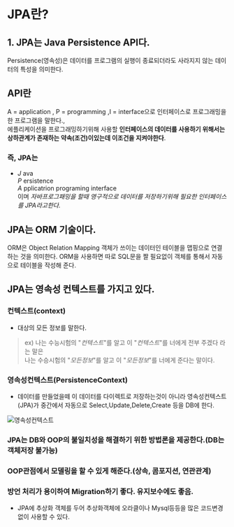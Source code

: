 # JPA란?

## 1. JPA는 Java Persistence API다.
Persistence(영속성)은 데이터를 프로그램의 실행이 종료되더라도 사라지지 않는 데이터의 특성을 의미한다.

## API란
A = application ,  P = programming ,I = interface으로 인터페이스로 프로그래밍을한 프로그램을 말한다.,<br>
에플리케이션을 프로그래밍하기위해 사용할 **인터페이스의 데이터를 사용하기 위해서는  상하관계가 존재하는 약속(조건)이있는데 이조건을 지켜야한다**.

### 즉,  JPA는<br>
- *J* ava <br>
*P* ersistence<br>
*A* pplicatrion programing interface<br>
이며 *자바프로그패밍을 할때 영구적으로 데이터를 저장하기위해 필요한 인터페이스를 JPA라고한다.*

## JPA는 ORM 기술이다.
ORM은 Object Relation Mapping 객체가 쓰이는 데이터인 테이블을 맵핑으로 연결하는 것을 의미한다.
ORM을 사용하면 따로 SQL문을 짤 필요없이 객체를 통해서 자동으로 테이블을 작성해 준다.

## JPA는 영속성 컨텍스트를 가지고 있다.
### 컨텍스트(context) 
- 대상의 모든 정보를 말한다.
 > ex) 나는 수능시험의 "*컨텍스트*"를 알고 이 "*컨텍스트*"를 너에게 전부 주겠다 라는 말은<br>
 >     나는 수승시험의 "*모든정보*"를 알고  이 "*모든정보*"를 너에게 준다는 말이다. <br>

 ### 영속성컨텍스트(PersistenceContext)
 - 데이터를 만들었을떼 이 데이터를 다이렉트로 저장하는것이 아니라 영속성컨텍스트(JPA)가 중간에서 자동으로 Select,Update,Delete,Create 등을 DB에 한다.

![영속성컨텍스트](https://t1.daumcdn.net/cfile/tistory/24824933598030F436)


### JPA는 DB와 OOP의 불일치성을 해결하기 위한 방법론을 제공한다.(DB는 객체저장 불가능)


### OOP관점에서 모델링을 할 수 있게 해준다.(상속, 콤포지션, 연관관계)

### 방언 처리가 용이하여 Migration하기 좋다. 유지보수에도 좋음.
- JPA에 추상화 객체를 두어 추상화객체에 오라클이나 Mysql등등을 많은 코드변경없이 사용할 수 있다.

